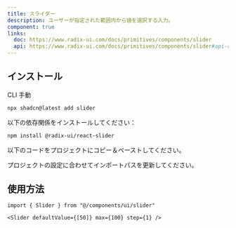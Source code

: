 ```yaml
---
title: スライダー
description: ユーザーが指定された範囲内から値を選択する入力。
component: true
links:
  doc: https://www.radix-ui.com/docs/primitives/components/slider
  api: https://www.radix-ui.com/docs/primitives/components/slider#api-reference
---
```


<ComponentPreview
  name="slider-demo"
  title="異なる値と範囲を持つスライダー。"
  description="異なる値と範囲を持つスライダー。"
/>

## インストール

<CodeTabs>

<TabsList>
  <TabsTrigger value="cli">CLI</TabsTrigger>
  <TabsTrigger value="manual">手動</TabsTrigger>
</TabsList>
<TabsContent value="cli">

```bash
npx shadcn@latest add slider
```

</TabsContent>

<TabsContent value="manual">

<Steps>

<Step>以下の依存関係をインストールしてください：</Step>

```bash
npm install @radix-ui/react-slider
```

<Step>以下のコードをプロジェクトにコピー＆ペーストしてください。</Step>

<ComponentSource name="slider" title="components/ui/slider.tsx" />

<Step>プロジェクトの設定に合わせてインポートパスを更新してください。</Step>

</Steps>

</TabsContent>

</CodeTabs>

## 使用方法

```tsx showLineNumbers
import { Slider } from "@/components/ui/slider"
```

```tsx showLineNumbers
<Slider defaultValue={[50]} max={100} step={1} />
```
